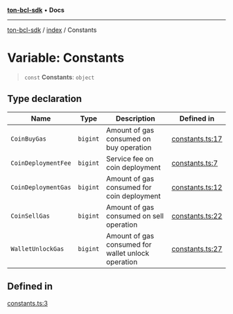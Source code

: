 [**ton-bcl-sdk**](../../README.md) • **Docs**

***

[ton-bcl-sdk](../../README.md) / [index](../README.md) / Constants

# Variable: Constants

> `const` **Constants**: `object`

## Type declaration

| Name | Type | Description | Defined in |
| ------ | ------ | ------ | ------ |
| `CoinBuyGas` | `bigint` | Amount of gas consumed on buy operation | [constants.ts:17](https://github.com/ton-fun-tech/ton-bcl-sdk/blob/92a3af862d3966a626243e6c0b5a6592026707d2/src/constants.ts#L17) |
| `CoinDeploymentFee` | `bigint` | Service fee on coin deployment | [constants.ts:7](https://github.com/ton-fun-tech/ton-bcl-sdk/blob/92a3af862d3966a626243e6c0b5a6592026707d2/src/constants.ts#L7) |
| `CoinDeploymentGas` | `bigint` | Amount of gas consumed for coin deployment | [constants.ts:12](https://github.com/ton-fun-tech/ton-bcl-sdk/blob/92a3af862d3966a626243e6c0b5a6592026707d2/src/constants.ts#L12) |
| `CoinSellGas` | `bigint` | Amount of gas consumed on sell operation | [constants.ts:22](https://github.com/ton-fun-tech/ton-bcl-sdk/blob/92a3af862d3966a626243e6c0b5a6592026707d2/src/constants.ts#L22) |
| `WalletUnlockGas` | `bigint` | Amount of gas consumed for wallet unlock operation | [constants.ts:27](https://github.com/ton-fun-tech/ton-bcl-sdk/blob/92a3af862d3966a626243e6c0b5a6592026707d2/src/constants.ts#L27) |

## Defined in

[constants.ts:3](https://github.com/ton-fun-tech/ton-bcl-sdk/blob/92a3af862d3966a626243e6c0b5a6592026707d2/src/constants.ts#L3)
